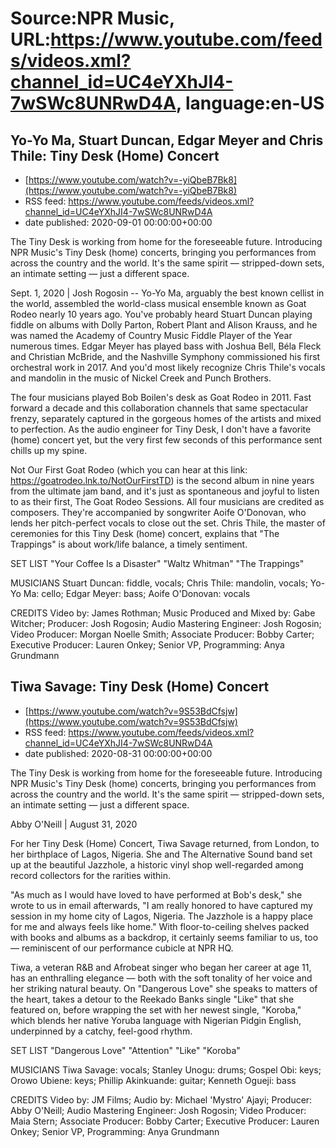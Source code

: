 # Source:NPR Music, URL:https://www.youtube.com/feeds/videos.xml?channel_id=UC4eYXhJI4-7wSWc8UNRwD4A, language:en-US

## Yo-Yo Ma, Stuart Duncan, Edgar Meyer and Chris Thile: Tiny Desk (Home) Concert
 - [https://www.youtube.com/watch?v=-yiQbeB7Bk8](https://www.youtube.com/watch?v=-yiQbeB7Bk8)
 - RSS feed: https://www.youtube.com/feeds/videos.xml?channel_id=UC4eYXhJI4-7wSWc8UNRwD4A
 - date published: 2020-09-01 00:00:00+00:00

The Tiny Desk is working from home for the foreseeable future. Introducing NPR Music's Tiny Desk (home) concerts, bringing you performances from across the country and the world. It's the same spirit — stripped-down sets, an intimate setting — just a different space.

Sept. 1, 2020 | Josh Rogosin -- Yo-Yo Ma, arguably the best known cellist in the world, assembled the world-class musical ensemble known as Goat Rodeo nearly 10 years ago. You've probably heard Stuart Duncan playing fiddle on albums with Dolly Parton, Robert Plant and Alison Krauss, and he was named the Academy of Country Music Fiddle Player of the Year numerous times. Edgar Meyer has played bass with Joshua Bell, Béla Fleck and Christian McBride, and the Nashville Symphony commissioned his first orchestral work in 2017. And you'd most likely recognize Chris Thile's vocals and mandolin in the music of Nickel Creek and Punch Brothers.

The four musicians played Bob Boilen's desk as Goat Rodeo in 2011. Fast forward a decade and this collaboration channels that same spectacular frenzy, separately captured in the gorgeous homes of the artists and mixed to perfection. As the audio engineer for Tiny Desk, I don't have a favorite (home) concert yet, but the very first few seconds of this performance sent chills up my spine.

Not Our First Goat Rodeo (which you can hear at this link: https://goatrodeo.lnk.to/NotOurFirstTD) is the second album in nine years from the ultimate jam band, and it's just as spontaneous and joyful to listen to as their first, The Goat Rodeo Sessions. All four musicians are credited as composers. They're accompanied by songwriter Aoife O'Donovan, who lends her pitch-perfect vocals to close out the set. Chris Thile, the master of ceremonies for this Tiny Desk (home) concert, explains that "The Trappings" is about work/life balance, a timely sentiment.

SET LIST
"Your Coffee Is a Disaster"
"Waltz Whitman"
"The Trappings"

MUSICIANS
Stuart Duncan: fiddle, vocals; Chris Thile: mandolin, vocals; Yo-Yo Ma: cello; Edgar Meyer: bass; Aoife O'Donovan: vocals

CREDITS
Video by: James Rothman; Music Produced and Mixed by: Gabe Witcher; Producer: Josh Rogosin; Audio Mastering Engineer: Josh Rogosin; Video Producer: Morgan Noelle Smith; Associate Producer: Bobby Carter; Executive Producer: Lauren Onkey; Senior VP, Programming: Anya Grundmann

## Tiwa Savage: Tiny Desk (Home) Concert
 - [https://www.youtube.com/watch?v=9S53BdCfsjw](https://www.youtube.com/watch?v=9S53BdCfsjw)
 - RSS feed: https://www.youtube.com/feeds/videos.xml?channel_id=UC4eYXhJI4-7wSWc8UNRwD4A
 - date published: 2020-08-31 00:00:00+00:00

The Tiny Desk is working from home for the foreseeable future. Introducing NPR Music's Tiny Desk (home) concerts, bringing you performances from across the country and the world. It's the same spirit — stripped-down sets, an intimate setting — just a different space.

Abby O'Neill | August 31, 2020

For her Tiny Desk (Home) Concert, Tiwa Savage returned, from London, to her birthplace of Lagos, Nigeria. She and The Alternative Sound band set up at the beautiful Jazzhole, a historic vinyl shop well-regarded among record collectors for the rarities within.

"As much as I would have loved to have performed at Bob's desk," she wrote to us in email afterwards, "I am really honored to have captured my session in my home city of Lagos, Nigeria. The Jazzhole is a happy place for me and always feels like home." With floor-to-ceiling shelves packed with books and albums as a backdrop, it certainly seems familiar to us, too — reminiscent of our performance cubicle at NPR HQ.

Tiwa, a veteran R&B and Afrobeat singer who began her career at age 11, has an enthralling elegance — both with the soft tonality of her voice and her striking natural beauty. On "Dangerous Love" she speaks to matters of the heart, takes a detour to the Reekado Banks single "Like" that she featured on, before wrapping the set with her newest single, "Koroba," which blends her native Yoruba language with Nigerian Pidgin English, underpinned by a catchy, feel-good rhythm.

SET LIST
"Dangerous Love"
"Attention"
"Like"
"Koroba"

MUSICIANS
Tiwa Savage: vocals; Stanley Unogu: drums; Gospel Obi: keys; Orowo Ubiene: keys; Phillip Akinkuande: guitar; Kenneth Ogueji: bass

CREDITS
Video by: JM Films; Audio by: Michael 'Mystro' Ajayi; Producer: Abby O'Neill; Audio Mastering Engineer: Josh Rogosin; Video Producer: Maia Stern; Associate Producer: Bobby Carter; Executive Producer: Lauren Onkey; Senior VP, Programming: Anya Grundmann

